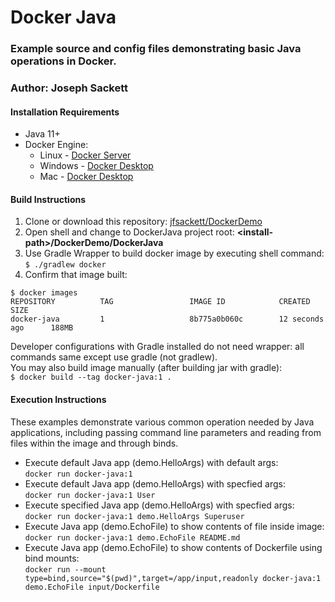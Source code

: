 # Docker Java
### Example source and config files demonstrating basic Java operations in Docker.
### Author: Joseph Sackett

#### Installation Requirements
- Java 11+  
- Docker Engine:
    - Linux - [Docker Server](https://docs.docker.com/engine/install#server)
    - Windows - [Docker Desktop](https://docs.docker.com/docker-for-windows/install/)
    - Mac - [Docker Desktop](https://docs.docker.com/docker-for-mac/install/)

#### Build Instructions
1. Clone or download this repository: [jfsackett/DockerDemo](https://github.com/jfsackett/DockerDemo)
2. Open shell and change to DockerJava project root: **&lt;install-path&gt;/DockerDemo/DockerJava**
3. Use Gradle Wrapper to build docker image by executing shell command:  
   `$ ./gradlew docker`
4. Confirm that image built:
```
$ docker images
REPOSITORY          TAG                 IMAGE ID            CREATED             SIZE
docker-java         1                   8b775a0b060c        12 seconds ago      188MB
```

Developer configurations with Gradle installed do not need wrapper: all commands same except use gradle (not gradlew).  
You may also build image manually (after building jar with gradle):  
`$ docker build --tag docker-java:1 .`

#### Execution Instructions
These examples demonstrate various common operation needed by Java applications, including passing command line parameters and reading from files within the image and through binds.  
- Execute default Java app (demo.HelloArgs) with default args:  
`docker run docker-java:1`  
- Execute default Java app (demo.HelloArgs) with specfied args:  
`docker run docker-java:1 User`  
- Execute specified Java app (demo.HelloArgs) with specfied args:  
`docker run docker-java:1 demo.HelloArgs Superuser`
- Execute Java app (demo.EchoFile) to show contents of file inside image:  
`docker run docker-java:1 demo.EchoFile README.md`  
- Execute Java app (demo.EchoFile) to show contents of Dockerfile using bind mounts:  
`docker run --mount type=bind,source="$(pwd)",target=/app/input,readonly docker-java:1 demo.EchoFile input/Dockerfile`  

